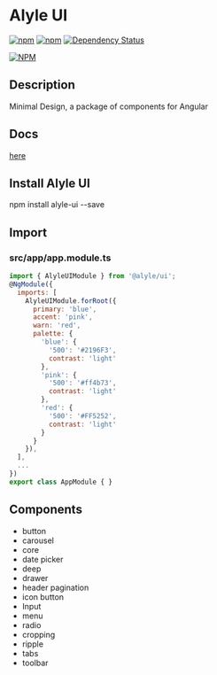 # Alyle UI

[![npm](https://img.shields.io/npm/v/alyle-ui.svg?style=flat-square)]()
[![npm](https://img.shields.io/npm/dt/alyle-ui.svg?style=flat-square)]()
[![Dependency Status](https://david-dm.org/A-l-y-l-e/alyle-ui.svg?style=flat-square)](https://david-dm.org/A-l-y-l-e/alyle-ui)

[![NPM](https://nodei.co/npm/alyle-ui.png?compact=true)](https://nodei.co/npm/alyle-ui?style=flat-square)

## Description

Minimal Design, a package of components for Angular

## Docs

[here](https://alyle-ui.firebaseapp.com/components/button)

## Install Alyle UI

npm install alyle-ui --save

## Import

### src/app/app.module.ts

```js
import { AlyleUIModule } from '@alyle/ui';
@NgModule({
  imports: [
    AlyleUIModule.forRoot({
      primary: 'blue',
      accent: 'pink',
      warn: 'red',
      palette: {
        'blue': {
          '500': '#2196F3',
          contrast: 'light'
        },
        'pink': {
          '500': '#ff4b73',
          contrast: 'light'
        },
        'red': {
          '500': '#FF5252',
          contrast: 'light'
        }
      }
    }),
  ],
  ...
})
export class AppModule { }
```

## Components

* button
* carousel
* core
* date picker
* deep
* drawer
* header pagination
* icon button
* Input
* menu
* radio
* cropping
* ripple
* tabs
* toolbar
